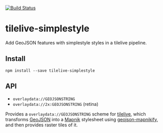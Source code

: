 [![Build Status](https://travis-ci.org/mapbox/tilelive-overlay.svg?branch=master)](https://travis-ci.org/mapbox/tilelive-overlay)

# tilelive-simplestyle

Add GeoJSON features with simplestyle styles in a tilelive pipeline.

## Install

    npm install --save tilelive-simplestyle

## API

* `overlaydata://GEOJSONSTRING`
* `overlaydata://2x:GEOJSONSTRING` (retina)

Provides a `overlaydata://GEOJSONSTRING` scheme for [tilelive](https://www.npmjs.org/package/tilelive),
which transforms [GeoJSON](http://geojson.org/) into a [Mapnik](http://mapnik.org/) stylesheet
using [geojson-mapnikify](https://github.com/mapbox/geojson-mapnikify), and then provides
raster tiles of it.
